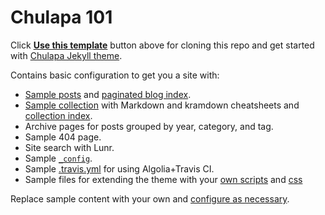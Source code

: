 # Chulapa 101

Click [**Use this template**](https://github.com/dieghernan/chulapa-101/generate) button above for cloning this repo and get started with [Chulapa Jekyll theme](https://github.com/dieghernan/chulapa).

Contains basic configuration to get you a site with:

- [Sample posts](./_posts/) and [paginated blog index](./blog/index.html).
- [Sample collection](./_cheatsheet/) with Markdown and kramdown cheatsheets and [collection index](./_pages/cheatsheet.md).
- Archive pages for posts grouped by year, category, and tag.
- Sample 404 page.
- Site search with Lunr.
- Sample [`_config`](_config.yml).
- Sample [.travis.yml](README_ALGOLIA.travis.yml) for using Algolia+Travis CI.
- Sample files for extending the theme with your [own scripts](./_includes/custom/) and [css](./assets/css/)


Replace sample content with your own and [configure as necessary](https://dieghernan.github.io/chulapa/docs/02-config).